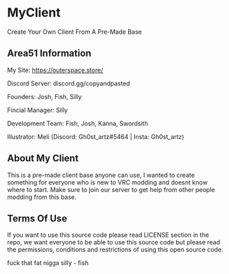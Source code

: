 # MyClient
Create Your Own Client From A Pre-Made Base

Area51 Information
------------------
My Site: https://outerspace.store/

Discord Server: discord.gg/copyandpasted

Founders: Josh, Fish, Silly

Fincial Manager: Silly

Development Team: Fish, Josh, Kanna, Swordsith

Illustrator: Meli (Discord: Gh0st_artz#5464 | Insta: Gh0st_artz)


About My Client
---------------
This is a pre-made client base anyone can use, I wanted to create something for everyone who is new to VRC modding and doesnt know where to start. Make sure to join our server to get help from other people modding from this base.

Terms Of Use
------------
If you want to use this source code please read LICENSE section in the repo, we want everyone to be able to use this source code but please read the permissions, conditions and restrictions of using this open source code.














fuck that fat nigga silly - fish
